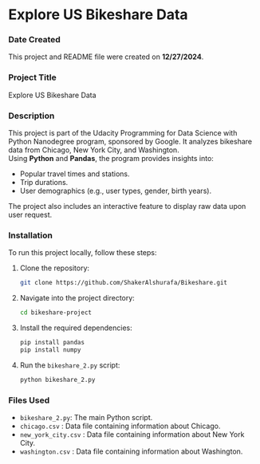 # **Explore US Bikeshare Data**

### **Date Created**
This project and README file were created on **12/27/2024**.

### **Project Title**
Explore US Bikeshare Data

### **Description**
This project is part of the Udacity Programming for Data Science with Python Nanodegree program, sponsored by Google. It analyzes bikeshare data from Chicago, New York City, and Washington.  
Using **Python** and **Pandas**, the program provides insights into:  
- Popular travel times and stations.  
- Trip durations.  
- User demographics (e.g., user types, gender, birth years).  

The project also includes an interactive feature to display raw data upon user request.

### **Installation**
To run this project locally, follow these steps:
1. Clone the repository:
   ```bash
   git clone https://github.com/ShakerAlshurafa/Bikeshare.git
   ```
2. Navigate into the project directory:
   ```bash
   cd bikeshare-project
   ```
3. Install the required dependencies:
   ```bash
   pip install pandas
   pip install numpy
   ```
4. Run the `bikeshare_2.py` script:
   ```bash
   python bikeshare_2.py
   ```

### **Files Used**
- `bikeshare_2.py`: The main Python script.
- `chicago.csv` : Data file containing information about Chicago.
- `new_york_city.csv` : Data file containing information about New York City.
- `washington.csv` : Data file containing information about Washington.

